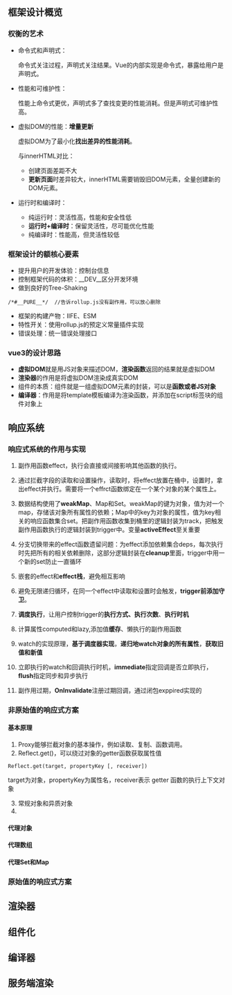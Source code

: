 ## 框架设计概览

### 权衡的艺术

- 命令式和声明式：

  命令式关注过程，声明式关注结果。Vue的内部实现是命令式，暴露给用户是声明式。

- 性能和可维护性：

  性能上命令式更优，声明式多了查找变更的性能消耗。但是声明式可维护性高。

- 虚拟DOM的性能：**增量更新**

  虚拟DOM为了最小化**找出差异的性能消耗**。

  与innerHTML对比：

  - 创建页面差距不大
  - **更新页面**时差异较大，innerHTML需要销毁旧DOM元素，全量创建新的DOM元素。

- 运行时和编译时：

  - 纯运行时：灵活性高，性能和安全性低
  - **运行时+编译时**：保留灵活性，尽可能优化性能
  - 纯编译时：性能高，但灵活性较低

### 框架设计的额核心要素

- 提升用户的开发体验：控制台信息
- 控制框架代码的体积：__DEV__区分开发环境
- 做到良好的Tree-Shaking

```
/*#__PURE__*/  //告诉rollup.js没有副作用，可以放心删除
```

- 框架的构建产物：IIFE、ESM
- 特性开关：使用rollup.js的预定义常量插件实现
- 错误处理：统一错误处理接口

### vue3的设计思路

- **虚拟DOM**就是用JS对象来描述DOM，**渲染函数**返回的结果就是虚拟DOM
- **渲染器**的作用是将虚拟DOM渲染成真实DOM
- 组件的本质：组件就是一组虚拟DOM元素的封装，可以是**函数或者JS对象**
- **编译器**：作用是将template模板编译为渲染函数，并添加在script标签块的组件对象上

## 响应系统

### 响应式系统的作用与实现

1. 副作用函数effect，执行会直接或间接影响其他函数的执行。

2. 通过拦截字段的读取和设置操作，读取时，将effect放置在桶中，设置时，拿出effect并执行。需要将一个effrct函数绑定在一个某个对象的某个属性上。
3. 数据结构使用了**weakMap**、Map和Set。weakMap的键为对象，值为对一个map，存储该对象所有属性的依赖；Map中的key为对象的属性，值为key相关的响应函数集合set。把副作用函数收集到桶里的逻辑封装为track，把触发副作用函数执行的逻辑封装到trigger中。变量**activeEffect**至关重要
4. 分支切换带来的effect函数遗留问题：为effect添加依赖集合deps，每次执行时先把所有的相关依赖删除，这部分逻辑封装在**cleanup**里面，trigger中用一个新的set防止一直循环
5. 嵌套的effect和**effect栈**，避免相互影响
6. 避免无限递归循环，在同一个effect中读取和设置时会触发，**trigger前添加守卫**。
7. **调度执行**，让用户控制trigger的**执行方式、执行次数**、**执行时机**
8. 计算属性computed和lazy,添加值**缓存**、懒执行的副作用函数
9. watch的实现原理，**基于调度器实现**，**递归地watch对象的所有属性**，**获取旧值和新值**
10. 立即执行的watch和回调执行时机，**immediate**指定回调是否立即执行，**flush**指定同步和异步执行
11. 副作用过期，**OnInvalidate**注册过期回调，通过闭包exppired实现的

### 非原始值的响应式方案

#### 基本原理

1. Proxy能够拦截对象的基本操作，例如读取、复制、函数调用。
1. Reflect.get()，可以绕过对象的getter函数获取属性值

```
Reflect.get(target, propertyKey [, receiver])
```

target为对象，propertyKey为属性名，receiver表示 getter 函数的执行上下文对象

3. 常规对象和异质对象
4. 



#### 代理对象

#### 代理数组

#### 代理Set和Map

### 原始值的响应式方案

## 渲染器

## 组件化

## 编译器

## 服务端渲染